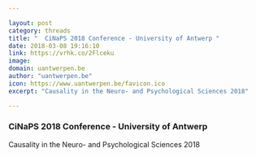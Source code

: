 ```yaml
---

layout: post
category: threads
title: "  CiNaPS 2018 Conference - University of Antwerp "
date: 2018-03-08 19:16:10
link: https://vrhk.co/2Flceku
image: 
domain: uantwerpen.be
author: "uantwerpen.be"
icon: https://www.uantwerpen.be/favicon.ico
excerpt: "Causality in the Neuro- and Psychological Sciences 2018"

---
```


###   CiNaPS 2018 Conference - University of Antwerp 

Causality in the Neuro- and Psychological Sciences 2018